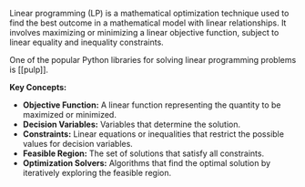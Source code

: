Linear programming (LP) is a mathematical optimization technique used to find the best outcome in a mathematical model with linear relationships. It involves maximizing or minimizing a linear objective function, subject to linear equality and inequality constraints. 

One of the popular Python libraries for solving linear programming problems is [[pulp]]. 

**Key Concepts:**

- **Objective Function:** A linear function representing the quantity to be maximized or minimized.
- **Decision Variables:** Variables that determine the solution.
- **Constraints:** Linear equations or inequalities that restrict the possible values for decision variables.
- **Feasible Region:** The set of solutions that satisfy all constraints.
- **Optimization Solvers:** Algorithms that find the optimal solution by iteratively exploring the feasible region.

